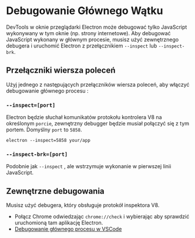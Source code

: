 # Debugowanie Głównego Wątku

DevTools w oknie przeglądarki Electron może debugować tylko JavaScript wykonywany w tym oknie (np. strony internetowe). Aby debugować JavaScript wykonany w głównym procesie, musisz użyć zewnętrznego debugera i uruchomić Electron z przełącznikiem `--inspect` lub `--inspect-brk`.

## Przełączniki wiersza poleceń

Użyj jednego z następujących przełączników wiersza poleceń, aby włączyć debugowanie głównego procesu :

### `--inspect=[port]`

Electron będzie słuchał komunikatów protokołu kontrolera V8 na określonym `porcie`, zewnętrzny debugger będzie musiał połączyć się z tym portem. Domyślny `port` to `5858`.

```shell
electron --inspect=5858 your/app
```

### `--inspect-brk=[port]`

Podobnie jak `--inspect` , ale wstrzymuje wykonanie w pierwszej linii JavaScript.

## Zewnętrzne debugowania

Musisz użyć debugera, który obsługuje protokół inspektora V8.

- Połącz Chrome odwiedzając `chrome://check` i wybierając aby sprawdzić uruchomioną tam aplikację Electron.
- [Debugowanie głównego procesu w VSCode](debugging-main-process-vscode.md)
